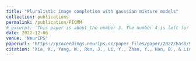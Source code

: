 ```yaml
---
title: "Pluralistic image completion with gaussian mixture models"
collection: publications
permalink: /publication/PICMM
# excerpt: 'This paper is about the number 3. The number 4 is left for future work.'
date: 2022-12-06
venue: 'NeurIPS'
paperurl: 'https://proceedings.neurips.cc/paper_files/paper/2022/hash/987913de7a2963359196d4491d0fd4e7-Abstract-Conference.html'
citation: 'Xia, X., Yang, W., Ren, J., Li, Y., Zhan, Y., Han, B., & Liu, T. (2022). Pluralistic image completion with gaussian mixture models. NeurIPS.'
---
```


